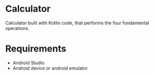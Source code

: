 # Calculator

Calculator built with Kotlin code, that performs the four fundamental operations.

# Requirements

* Android Studio
* Android device or android emulator
